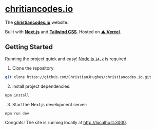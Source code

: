 # [chritiancodes.io](https://www.christiancodes.io)

The **[christiancodes.io](https://www.christiancodes.io)** website.

Built with **[Next.js](https://nextjs.org/)** and **[Tailwind CSS](https://tailwindcss.com/)**.
Hosted on **[▲ Vercel](https://vercel.com/)**.

## Getting Started

Running the project quick and easy! [Node.js `14.x`](https://nodejs.org/en/) is required.

1. Clone the repository:

```bash
git clone https://github.com/ChristianJHughes/christiancodes.io.git
```

2. Install project dependencies:

```bash
npm install
```

3. Start the Next.js development server:

```bash
npm run dev
```

Congrats! The site is running locally at [http://localhost:3000](http://localhost:3000).

